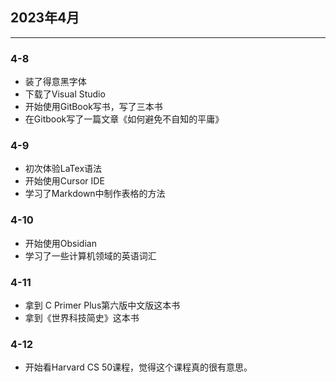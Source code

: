 ## 2023年4月
---
### 4-8
- 装了得意黑字体 
- 下载了Visual Studio
- 开始使用GitBook写书，写了三本书
- 在Gitbook写了一篇文章《如何避免不自知的平庸》

### 4-9
- 初次体验LaTex语法
- 开始使用Cursor IDE
-  学习了Markdown中制作表格的方法

### 4-10
- 开始使用Obsidian
- 学习了一些计算机领域的英语词汇

### 4-11
- 拿到 C Primer Plus第六版中文版这本书
- 拿到《世界科技简史》这本书

### 4-12
- 开始看Harvard CS 50课程，觉得这个课程真的很有意思。


